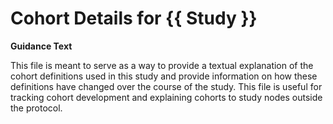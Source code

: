 # Cohort Details for {{ Study }}

**Guidance Text**

This file is meant to serve as a way to provide a textual explanation of the cohort definitions used in this study and provide information on how these definitions have changed over the course of the study. This file is useful for tracking cohort development and explaining cohorts to study nodes outside the protocol. 

<!----Add cohort entries below----->


